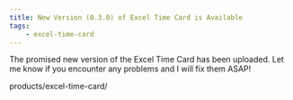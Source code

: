 ```yaml
---
title: New Version (0.3.0) of Excel Time Card is Available
tags:
    - excel-time-card
---
```


The promised new version of the Excel Time Card has been uploaded. Let me know if you encounter any problems and I will fix them ASAP!

products/excel-time-card/
